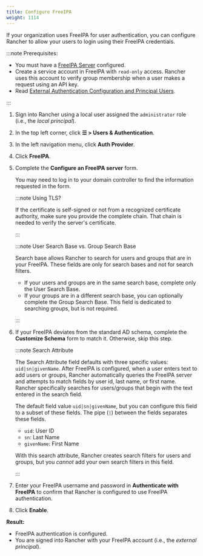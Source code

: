 ```yaml
---
title: Configure FreeIPA
weight: 1114
---
```


If your organization uses FreeIPA for user authentication, you can configure Rancher to allow your users to login using their FreeIPA credentials.

:::note Prerequisites:

- You must have a [FreeIPA Server](https://www.freeipa.org/) configured.
- Create a service account in FreeIPA with `read-only` access. Rancher uses this account to verify group membership when a user makes a request using an API key.
- Read [External Authentication Configuration and Principal Users](../../../../../pages-for-subheaders/about-authentication.md#external-authentication-configuration-and-principal-users).

:::

1. Sign into Rancher using a local user assigned the `administrator` role (i.e., the _local principal_).
1. In the top left corner, click **☰ > Users & Authentication**.
1. In the left navigation menu, click **Auth Provider**.
1. Click **FreeIPA**.
1. Complete the **Configure an FreeIPA server** form.

    You may need to log in to your domain controller to find the information requested in the form.

    :::note Using TLS?

    If the certificate is self-signed or not from a recognized certificate authority, make sure you provide the complete chain. That chain is needed to verify the server's certificate.

    :::

    :::note User Search Base vs. Group Search Base

    Search base allows Rancher to search for users and groups that are in your FreeIPA.  These fields are only for search bases and not for search filters.

    * If your users and groups are in the same search base, complete only the User Search Base.
    * If your groups are in a different search base, you can optionally complete the Group Search Base. This field is dedicated to searching groups, but is not required.

    :::

1. If your FreeIPA deviates from the standard AD schema, complete the **Customize Schema** form to match it. Otherwise, skip this step.

    :::note Search Attribute

    The Search Attribute field defaults with three specific values: `uid|sn|givenName`. After FreeIPA is configured, when a user enters text to add users or groups, Rancher automatically queries the FreeIPA server and attempts to match fields by user id, last name, or first name. Rancher specifically searches for users/groups that begin with the text entered in the search field.

    The default field value `uid|sn|givenName`, but you can configure this field to a subset of these fields. The pipe (`|`) between the fields separates these fields.

    * `uid`: User ID
    * `sn`: Last Name
    * `givenName`: First Name

    With this search attribute, Rancher creates search filters for users and groups, but you *cannot* add your own search filters in this field.

    :::

1. Enter your FreeIPA username and password in **Authenticate with FreeIPA** to confirm that Rancher is configured to use FreeIPA authentication.
1. Click **Enable**.

**Result:**

- FreeIPA authentication is configured.
- You are signed into Rancher with your FreeIPA account (i.e., the _external principal_).

